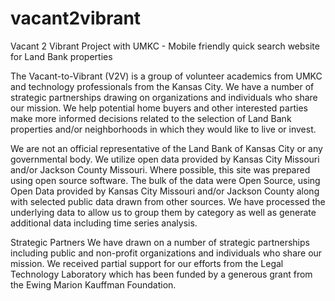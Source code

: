 # vacant2vibrant
Vacant 2 Vibrant Project with UMKC - Mobile friendly quick search website for Land Bank properties

The Vacant-to-Vibrant (V2V) is a group of volunteer academics from UMKC and technology professionals from the Kansas City. We have a number of strategic partnerships drawing on organizations and individuals who share our mission. We help potential home buyers and other interested parties make more informed decisions related to the selection of Land Bank properties and/or neighborhoods in which they would like to live or invest.

We are not an official representative of the Land Bank of Kansas City or any governmental body. We utilize open data provided by Kansas City Missouri and/or Jackson County Missouri. Where possible, this site was prepared using open source software. The bulk of the data were Open Source, using Open Data provided by Kansas City Missouri and/or Jackson County along with selected public data drawn from other sources. We have processed the underlying data to allow us to group them by category as well as generate additional data including time series analysis.

Strategic Partners
We have drawn on a number of strategic partnerships including public and non-profit organizations and individuals who share our mission. We received partial support for our efforts from the Legal Technology Laboratory which has been funded by a generous grant from the Ewing Marion Kauffman Foundation.
